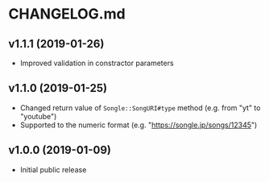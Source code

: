 # CHANGELOG.md

## v1.1.1 (2019-01-26)
- Improved validation in constractor parameters

## v1.1.0 (2019-01-25)
- Changed return value of `Songle::SongURI#type` method (e.g. from "yt" to "youtube")
- Supported to the numeric format (e.g. "https://songle.jp/songs/12345")

## v1.0.0 (2019-01-09)
- Initial public release
